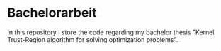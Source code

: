 # Bachelorarbeit
In this repository I store the code regarding my bachelor thesis "Kernel Trust-Region algorithm for solving optimization problems".
